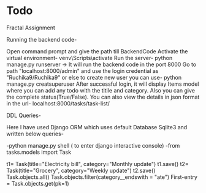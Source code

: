 # Todo
Fractal Assignment

Running the backend code-

Open command prompt and give the path till BackendCode Activate the virtual environment- venv\Scripts\activate 
Run the server- python manage.py runserver -> It will run the backend code in the port 8000 
Go to path "localhost:8000/admin" and use the login credential as "Ruchika9/Ruchika9" or else to create new user you can use- python manage.py creatsuperuser 
After successful login, it will display Items model where you can add any todo with the titile and category. 
Also you can give the complete status(True/False). 
You can also view the details in json format in the url- localhost:8000/tasks/task-list/

DDL Queries-

Here I have used Django ORM which uses default Database Sqlite3 and written below queries-

-python manage.py shell ( to enter django interactive console) -from tasks.models import Task

t1= Task(title="Electricity bill", category="Monthly update")
t1.save()
t2= Task(title="Grocery", category="Weekly update")
t2.save()
Task.objects.all()
Task.objects.filter(category__endswith = "ate")
First-entry = Task.objects.get(pk=1)
